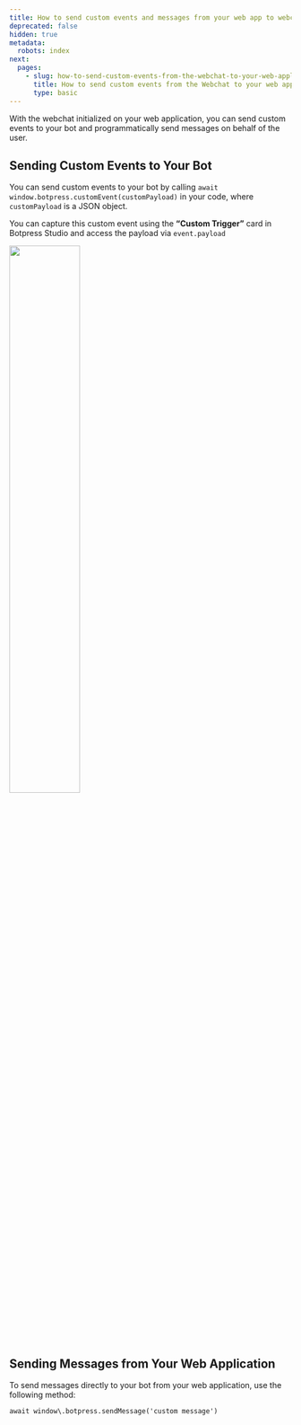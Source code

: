 ```yaml
---
title: How to send custom events and messages from your web app to webchat
deprecated: false
hidden: true
metadata:
  robots: index
next:
  pages:
    - slug: how-to-send-custom-events-from-the-webchat-to-your-web-application
      title: How to send custom events from the Webchat to your web application
      type: basic
---
```

With the webchat initialized on your web application, you can send custom events to your bot and programmatically send messages on behalf of the user.

## Sending Custom Events to Your Bot

You can send custom events to your bot by calling `await window.botpress.customEvent(customPayload)` in your code, where `customPayload` is a JSON object.

You can capture this custom event using the **“Custom Trigger”** card in Botpress Studio and access the payload via `event.payload`

<Image align="center" width="50% " src="https://files.readme.io/281272814120b69a4608d292a22088e976290e02f055143657ffbbb835bc756e-image.png" />

<br />

## Sending Messages from Your Web Application

To send messages directly to your bot from your web application, use the following method:

`await window\.botpress.sendMessage('custom message')`